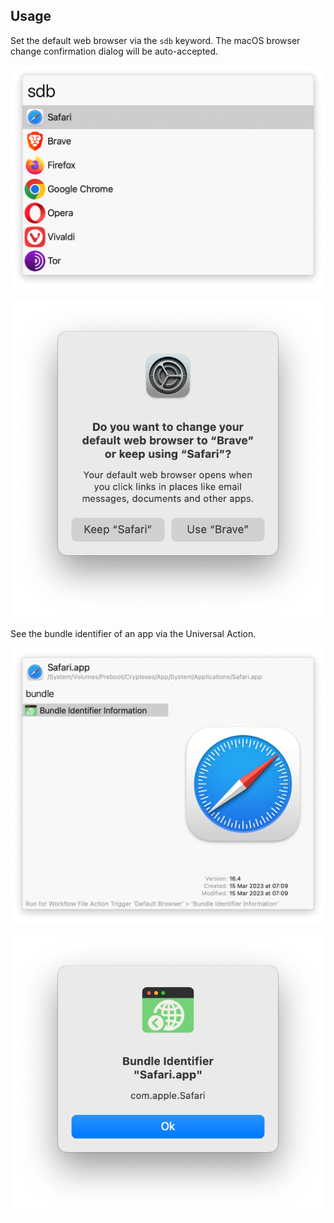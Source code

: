 ## Usage

Set the default web browser via the `sdb` keyword. The macOS browser change confirmation dialog will be auto-accepted.

![Showing different web browsers](images/sbd.png)

![Confirmation dialog](images/dialogconfirmation.png)

See the bundle identifier of an app via the Universal Action.

![Universal Action for bundle indentifier](images/uabid.png)

![Bundle ID dialog](images/dialogbid.png)
